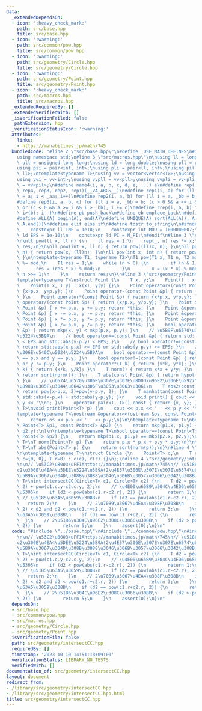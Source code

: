 ```yaml
---
data:
  _extendedDependsOn:
  - icon: ':heavy_check_mark:'
    path: src/base.hpp
    title: src/base.hpp
  - icon: ':warning:'
    path: src/common/pow.hpp
    title: src/common/pow.hpp
  - icon: ':warning:'
    path: src/geometry/Circle.hpp
    title: src/geometry/Circle.hpp
  - icon: ':warning:'
    path: src/geometry/Point.hpp
    title: src/geometry/Point.hpp
  - icon: ':heavy_check_mark:'
    path: src/macros.hpp
    title: src/macros.hpp
  _extendedRequiredBy: []
  _extendedVerifiedWith: []
  _isVerificationFailed: false
  _pathExtension: hpp
  _verificationStatusIcon: ':warning:'
  attributes:
    links:
    - https://manabitimes.jp/math/745
  bundledCode: "#line 2 \"src/base.hpp\"\n#define _USE_MATH_DEFINES\n#include <bits/stdc++.h>\n\
    using namespace std;\n#line 3 \"src/macros.hpp\"\n\nusing ll = long long;\nusing\
    \ ull = unsigned long long;\nusing ld = long double;\nusing pll = pair<ll, ll>;\n\
    using pii = pair<int, int>;\nusing pli = pair<ll, int>;\nusing pil = pair<int,\
    \ ll>;\ntemplate<typename T>\nusing vv = vector<vector<T>>;\nusing vvl = vv<ll>;\n\
    using vvi = vv<int>;\nusing vvpll = vv<pll>;\nusing vvpli = vv<pli>;\nusing vvpil\
    \ = vv<pil>;\n#define name4(i, a, b, c, d, e, ...) e\n#define rep(...) name4(__VA_ARGS__,\
    \ rep4, rep3, rep2, rep1)(__VA_ARGS__)\n#define rep1(i, a) for (ll i = 0, _aa\
    \ = a; i < _aa; i++)\n#define rep2(i, a, b) for (ll i = a, _bb = b; i < _bb; i++)\n\
    #define rep3(i, a, b, c) for (ll i = a, _bb = b; (c > 0 && a <= i && i < _bb)\
    \ or (c < 0 && a >= i && i > _bb); i += c)\n#define rrep(i, a, b) for (ll i=(a);\
    \ i>(b); i--)\n#define pb push_back\n#define eb emplace_back\n#define mkp make_pair\n\
    #define ALL(A) begin(A), end(A)\n#define UNIQUE(A) sort(ALL(A)), A.erase(unique(ALL(A)),\
    \ A.end())\n#define elif else if\n#define tostr to_string\n\n#ifndef CONSTANTS\n\
    \    constexpr ll INF = 1e18;\n    constexpr int MOD = 1000000007;\n    constexpr\
    \ ld EPS = 1e-10;\n    constexpr ld PI = M_PI;\n#endif\n#line 3 \"src/common/pow.hpp\"\
    \n\nll pow(ll x, ll n) {\n    ll res = 1;\n    rep(_, n) res *= x;\n    return\
    \ res;\n}\n\nll pow(int x, ll n) { return pow((ll)x, n); }\n\nll pow(ll x, int\
    \ n) { return pow(x, (ll)n); }\n\nll pow(int x, int n) { return pow((ll)x, (ll)n);\
    \ }\n\ntemplate<typename T1, typename T2>\nT1 pow(T1 x, T1 n, T2 mod) {\n    x\
    \ %= mod;\n    T1 res = 1;\n    while (n > 0) {\n        if (n & 1) {\n      \
    \      res = (res * x) % mod;\n        }\n        x = (x * x) % mod;\n       \
    \ n >>= 1;\n    }\n    return res;\n}\n#line 3 \"src/geometry/Point.hpp\"\n\n\
    template<typename T>\nstruct Point {\n    T x, y;\n    Point() : x(0), y(0) {}\n\
    \    Point(T x, T y) : x(x), y(y) {}\n    Point operator+(const Point &p) { return\
    \ {x+p.x, y+p.y}; }\n    Point operator-(const Point &p) { return {x-p.x, y-p.y};\
    \ }\n    Point operator*(const Point &p) { return {x*p.x, y*p.y}; }\n    Point\
    \ operator/(const Point &p) { return {x/p.x, y/p.y}; }\n    Point &operator+=(const\
    \ Point &p) { x += p.x, y += p.y; return *this; }\n    Point &operator-=(const\
    \ Point &p) { x -= p.x, y -= p.y; return *this; }\n    Point &operator*=(const\
    \ Point &p) { x *= p.x, y *= p.y; return *this; }\n    Point &operator/=(const\
    \ Point &p) { x /= p.x, y /= p.y; return *this; }\n    bool operator<(const Point\
    \ &p) { return mkp(x, y) < mkp(p.x, p.y); }\n    // \u5B9F\u6570\u306E\u540C\u5024\
    \u5224\u5B9A\n    // bool operator==(const Point &p) { return std::abs(x-p.x)\
    \ < EPS and std::abs(y-p.y) < EPS; }\n    // bool operator!=(const Point &p) {\
    \ return std::abs(x-p.x) >= EPS or std::abs(y-p.y) >= EPS; }\n    // \u6574\u6570\
    \u306E\u540C\u5024\u5224\u5B9A\n    bool operator==(const Point &p) { return x\
    \ == p.x and y == p.y; }\n    bool operator!=(const Point &p) { return x != p.x\
    \ or y != p.y; }\n    Point operator*(T k) { return {x*k, y*k}; }\n    Point operator/(T\
    \ k) { return {x/k, y/k}; }\n    T norm() { return x*x + y*y; }\n    T abs() {\
    \ return sqrt(norm()); }\n    T abs(const Point &p) { return hypot(x-p.x, y-p.y);\
    \ }\n    // \u6574\u6570\u306E\u307E\u307E\u8DDD\u96E2\u306E\u5927\u5C0F\u3092\
    \u898B\u305F\u3044\u6642\u306F\u3053\u3063\u3061\n    T abs2(const Point &p) {\
    \ return pow(x-p.x, 2)+pow(y-p.y, 2); }\n    T manhattan(const Point &p) { return\
    \ std::abs(x-p.x) + std::abs(y-p.y); }\n    void print() { cout << x << ' ' <<\
    \ y << '\\n'; }\n    operator pair<T, T>() const { return {x, y}; }\n};\n\ntemplate<typename\
    \ T>\nvoid print(Point<T> p) {\n    cout << p.x << ' ' << p.y << '\\n';\n}\n\n\
    template<typename T>\nostream &operator<<(ostream &os, const Point<T> &p) {\n\
    \    return os << p.x << ' ' << p.y;\n}\n\ntemplate<typename T>\nbool operator<(const\
    \ Point<T> &p1, const Point<T> &p2) {\n    return mkp(p1.x, p1.y) < mkp(p2.x,\
    \ p2.y);\n}\n\ntemplate<typename T>\nbool operator==(const Point<T> &p1, const\
    \ Point<T> &p2) {\n    return mkp(p1.x, p1.y) == mkp(p2.x, p2.y);\n}\n\ntemplate<typename\
    \ T>\nT norm(Point<T> p) {\n    return p.x * p.x + p.y * p.y;\n}\n\ntemplate<typename\
    \ T>\nT abs(Point<T> p) {\n    return sqrt(norm(p));\n}\n#line 4 \"src/geometry/Circle.hpp\"\
    \n\ntemplate<typename T>\nstruct Circle {\n    Point<T> c;\n    T r;\n    Circle(Point<T>\
    \ c={0, 0}, T r=0) : c(c), r(r) {}\n};\n#line 4 \"src/geometry/intersectCC.hpp\"\
    \n\n// \u53C2\u8003\uFF1Ahttps://manabitimes.jp/math/745\n// \u5186c1\u3068\u5186\
    c2\u306E\u4EA4\u5DEE\u5224\u5B9A(2\u4E57\u306E\u307E\u307E\u6574\u6570\u3067\u5224\
    \u5B9A\u3067\u304D\u308B\u3088\u3046\u306B\u3057\u3066\u3042\u308B)\ntemplate<typename\
    \ T>\nint intersectCC(Circle<T> c1, Circle<T> c2) {\n    T d2 = pow(c1.c.x-c2.c.x,\
    \ 2) + pow(c1.c.y-c2.c.y, 2);\n    // \u4E00\u65B9\u304C\u4ED6\u65B9\u3092\u5185\
    \u5305\n    if (d2 < pow(abs(c1.r-c2.r), 2)) {\n        return 1;\n    }\n   \
    \ // \u5185\u63A5\u3059\u308B\n    if (d2 == pow(abs(c1.r-c2.r), 2)) {\n     \
    \   return 2;\n    }\n    // 2\u70B9\u3067\u4EA4\u308F\u308B\n    if (pow(abs(c1.r-c2.r),\
    \ 2) < d2 and d2 < pow(c1.r+c2.r, 2)) {\n        return 3;\n    }\n    // \u5916\
    \u63A5\u3059\u308B\n    if (d2 == pow(c1.r+c2.r, 2)) {\n        return 4;\n  \
    \  }\n    // 2\u5186\u304C\u96E2\u308C\u3066\u308B\n    if (d2 > pow(c1.r+c2.r,\
    \ 2)) {\n        return 5;\n    }\n    assert(0);\n}\n"
  code: "#include \"../base.hpp\"\n#include \"../common/pow.hpp\"\n#include \"Circle.hpp\"\
    \n\n// \u53C2\u8003\uFF1Ahttps://manabitimes.jp/math/745\n// \u5186c1\u3068\u5186\
    c2\u306E\u4EA4\u5DEE\u5224\u5B9A(2\u4E57\u306E\u307E\u307E\u6574\u6570\u3067\u5224\
    \u5B9A\u3067\u304D\u308B\u3088\u3046\u306B\u3057\u3066\u3042\u308B)\ntemplate<typename\
    \ T>\nint intersectCC(Circle<T> c1, Circle<T> c2) {\n    T d2 = pow(c1.c.x-c2.c.x,\
    \ 2) + pow(c1.c.y-c2.c.y, 2);\n    // \u4E00\u65B9\u304C\u4ED6\u65B9\u3092\u5185\
    \u5305\n    if (d2 < pow(abs(c1.r-c2.r), 2)) {\n        return 1;\n    }\n   \
    \ // \u5185\u63A5\u3059\u308B\n    if (d2 == pow(abs(c1.r-c2.r), 2)) {\n     \
    \   return 2;\n    }\n    // 2\u70B9\u3067\u4EA4\u308F\u308B\n    if (pow(abs(c1.r-c2.r),\
    \ 2) < d2 and d2 < pow(c1.r+c2.r, 2)) {\n        return 3;\n    }\n    // \u5916\
    \u63A5\u3059\u308B\n    if (d2 == pow(c1.r+c2.r, 2)) {\n        return 4;\n  \
    \  }\n    // 2\u5186\u304C\u96E2\u308C\u3066\u308B\n    if (d2 > pow(c1.r+c2.r,\
    \ 2)) {\n        return 5;\n    }\n    assert(0);\n}\n"
  dependsOn:
  - src/base.hpp
  - src/common/pow.hpp
  - src/macros.hpp
  - src/geometry/Circle.hpp
  - src/geometry/Point.hpp
  isVerificationFile: false
  path: src/geometry/intersectCC.hpp
  requiredBy: []
  timestamp: '2023-10-10 14:51:13+09:00'
  verificationStatus: LIBRARY_NO_TESTS
  verifiedWith: []
documentation_of: src/geometry/intersectCC.hpp
layout: document
redirect_from:
- /library/src/geometry/intersectCC.hpp
- /library/src/geometry/intersectCC.hpp.html
title: src/geometry/intersectCC.hpp
---
```

